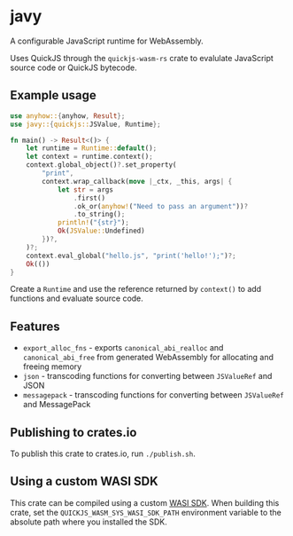 # javy

A configurable JavaScript runtime for WebAssembly.

Uses QuickJS through the `quickjs-wasm-rs` crate to evalulate JavaScript source code or QuickJS bytecode.

## Example usage

```rust
use anyhow::{anyhow, Result};
use javy::{quickjs::JSValue, Runtime};

fn main() -> Result<()> {
    let runtime = Runtime::default();
    let context = runtime.context();
    context.global_object()?.set_property(
        "print",
        context.wrap_callback(move |_ctx, _this, args| {
            let str = args
                .first()
                .ok_or(anyhow!("Need to pass an argument"))?
                .to_string();
            println!("{str}");
            Ok(JSValue::Undefined)
        })?,
    )?;
    context.eval_global("hello.js", "print('hello!');")?;
    Ok(())
}
```

Create a `Runtime` and use the reference returned by `context()` to add functions and evaluate source code.

## Features

- `export_alloc_fns` - exports `canonical_abi_realloc` and `canonical_abi_free` from generated WebAssembly for allocating and freeing memory
- `json` - transcoding functions for converting between `JSValueRef` and JSON
- `messagepack` - transcoding functions for converting between `JSValueRef` and MessagePack

## Publishing to crates.io

To publish this crate to crates.io, run `./publish.sh`.

## Using a custom WASI SDK

This crate can be compiled using a custom [WASI SDK](https://github.com/WebAssembly/wasi-sdk). When building this crate, set the `QUICKJS_WASM_SYS_WASI_SDK_PATH` environment variable to the absolute path where you installed the SDK.
